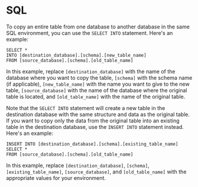 # SQL

To copy an entire table from one database to another database in the same SQL environment, you can use the `SELECT INTO` statement. Here's an example:

```
SELECT *
INTO [destination_database].[schema].[new_table_name]
FROM [source_database].[schema].[old_table_name]
```

In this example, replace `[destination_database]` with the name of the database where you want to copy the table, `[schema]` with the schema name (if applicable), `[new_table_name]` with the name you want to give to the new table, `[source_database]` with the name of the database where the original table is located, and `[old_table_name]` with the name of the original table.

Note that the `SELECT INTO` statement will create a new table in the destination database with the same structure and data as the original table. If you want to copy only the data from the original table into an existing table in the destination database, use the `INSERT INTO` statement instead. Here's an example:

```
INSERT INTO [destination_database].[schema].[existing_table_name]
SELECT *
FROM [source_database].[schema].[old_table_name]
```

In this example, replace `[destination_database]`, `[schema]`, `[existing_table_name]`, `[source_database]`, and `[old_table_name]` with the appropriate values for your environment.